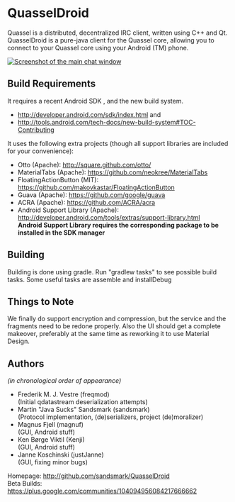 QuasselDroid
============

Quassel is a distributed, decentralized IRC client, written using C++ and Qt.
QuasselDroid is a pure-java client for the Quassel core, allowing you to
connect to your Quassel core using your Android (TM) phone.

[![Screenshot of the main chat window](http://i.imgur.com/gIoPhbGl.png)](http://imgur.com/a/bYHz6 "Click to see more screenshots of QuasselDroid")

Build Requirements
------------------

It requires a recent Android SDK , and the new build system.
- http://developer.android.com/sdk/index.html and
- http://tools.android.com/tech-docs/new-build-system#TOC-Contributing

It uses the following extra projects (though all support libraries are included
for your convenience):

 - Otto (Apache): http://square.github.com/otto/
 - MaterialTabs (Apache): https://github.com/neokree/MaterialTabs
 - FloatingActionButton (MIT): https://github.com/makovkastar/FloatingActionButton
 - Guava (Apache): https://github.com/google/guava
 - ACRA (Apache): https://github.com/ACRA/acra
 - Android Support Library (Apache): http://developer.android.com/tools/extras/support-library.html  
   **Android Support Library requires the corresponding package to be installed in the SDK manager**

Building
--------
Building is done using gradle. Run "gradlew tasks" to see possible build tasks. Some useful tasks are
assemble and installDebug

Things to Note
--------------
We finally do support encryption and compression, but the service and the fragments need to be redone properly. Also the UI should get a complete makeover, preferably at the same time as reworking it to use Material Design.


Authors
-------
*(in chronological order of appearance)*

  - Frederik M. J. Vestre (freqmod)  
    (Initial qdatastream deserialization attempts)
  - Martin "Java Sucks" Sandsmark (sandsmark)  
    (Protocol implementation, (de)serializers, project (de)moralizer)
  - Magnus Fjell (magnuf)  
    (GUI, Android stuff)
  - Ken Børge Viktil (Kenji)  
    (GUI, Android stuff)
  - Janne Koschinski (justJanne)  
    (GUI, fixing minor bugs)


Homepage: http://github.com/sandsmark/QuasselDroid  
Beta Builds: https://plus.google.com/communities/104094956084217666662
